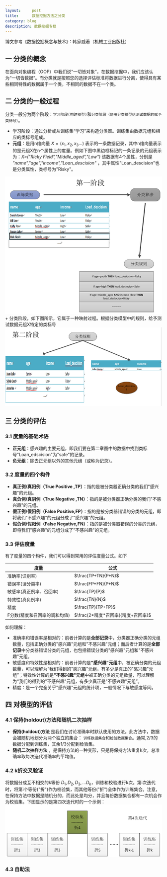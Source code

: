 ```yaml
---
layout:     post
title:      数据挖掘方法之分类
category: blog
description: 数据挖掘专栏
---
```


博文参考《数据挖掘概念与技术》：韩家威著（机械工业出版社）

## 一 分类的概念    

在面向对象编程（OOP）中我们说“一切皆对象”，在数据挖掘中，我们应该认为“一切皆数据”。而分类就是按照您的选择评估标准将数据进行分离，使得具有某些相同特性的数据属于一个类，不相同的数据不在一个类。

## 二 分类的一般过程   

分类一般分为两个阶段：`学习阶段(构建模型)`和`分类阶段（使用分类模型给测试数据的赋予类标号）`。

+ 学习阶段：通过分析或从训练集“学习”来构造分类器。训练集由数据元组和相应的类标号组成。
 + **元组**：是用n维向量 $X=(x_1,x_2,x_3...)$ 表示的一条数据记录，其中n维向量表示的是元组X在n个属性上的度量。例如下图中黑边框标记的一条记录的元组表示为：*X=("Ricky Field","Middle_aged","Low")* 该数据有4个属性，分别是 *"name","age","income","Loan_descision"* ，其中属性"Loan_descision"也是分类属性，类标号为"Risky"。
 <img src="/images/blog/classfymain1.png">
 + 分类阶段，如下图所示，它属于一种映射过程。根据分类模型中的规则，给予测试数据元组X特定的类标号
<img src="/images/blog/classfymain2.png">

## 三 分类的评估

### 3.1 度量的基础术语

+ **正元组**：感兴趣的主要元组，即我们要在第二章图中的数据中找到类标号"Loan_edscision"为"safe"的记录。
+ **负元组**：除去正元组以外的其他元组（或称为记录）。

### 3.2 度量的四个构件

+ **真正例/真阳例（True Positive ,TP）**：指的是被分类器正确分类的我们"感兴趣"的元组。
+ **真负例/真阴例（True Negative ,TN）**：指的是被分类器正确分类的我们"不感兴趣"的元组。
+ **假正例/假阳例（False Positive,FP）**：指的是被分类器错误的分类的元组，即将我们"不感兴趣"的元组分成了"感兴趣"的元组。
+ **假负例/假阳例（False Negative,FN）**：指的是被分类器错误的分类的元组，即将我们"感兴趣"的元组分成了"不感兴趣"的元组。


### 3.3 评估度量

有了度量的四个构件，我们可以得到常用的评估度量公式。如下

|度量|公式|
|---|---|
|准确率(识别率) | $\frac{TP+TN}{P+N}$|
|错误率(误分类率)| $\frac{FP+FN}{P+N}$ |
|敏感率(真正例率、召回率)| $\frac{TP}{P}$ |
|特效性(真负例率)| $\frac{TN}{N}$ |
|精度| $\frac{TP}{TP+FP}$ |
|F分数(精度和召回率的调和均值)| $\frac{2*精度*召回率}{精度+召回率}$ |


如何理解：

+ 准确率和错误率是相对的：前者计算的是<B>全部记录</B>中，分类器正确分类的元组数量，包括正确分类的"感兴趣"元组和"不感兴趣"元组；而后者计算的是<B>全部记录</B>中分类器错误分类的元组，也包括错误分类的"感兴趣"元组和"不感兴趣"元组。
+ 敏感度和特效性是相对的：前者计算的是<B>"感兴趣"元组</B>中，被正确分类的元组数量，可以理解为“我们得到的"感兴趣"元组，有多少是真正的"感兴趣"元组”；特效性计算的是<B>"不感兴趣"元组</B>中被正确分类的元组数量，可以理解为“我们的得到的"不感兴趣"元组，有多少真正是"不感兴趣"元组”。
+ 精度：是一个完全关乎"感兴趣"元组的统计项，一般情况下与敏感度等同。

## 四 对模型的评估

### 4.1 保持(holdout)方法和随机二次抽样

+ **保持(holdout)方法** 是我们在讨论准确率时默认使用的方法。此方法中，数据会被随机地划分为两个独立的集合：
`训练数据集合`和`检验数据集合`。通常,2/3的数据分配到训练集，其余1/3分配到检验集。
+ **随机二次抽样方法** ，是保持方法的一种变形，只是将保持方法重复k次，总准确率取每次迭代准确率的平均值。

### 4.2 k折交叉验证

将数据分成互不相交的k等份 $D_1,D_2,D_3,...D_k$，训练和校验进行k次。第i次迭代时，将第i个等份("折")作为校验集，而其他等份("折")全体作为训练集合。注意，在保持方法中数据是随机分的，而此处是均分，并且每份数据集合都有一次机会作为校验集。下图显示的是第四次迭代时的一个示例：
<img src="/images/blog/classfymain4.png">

### 4.3 自助法
